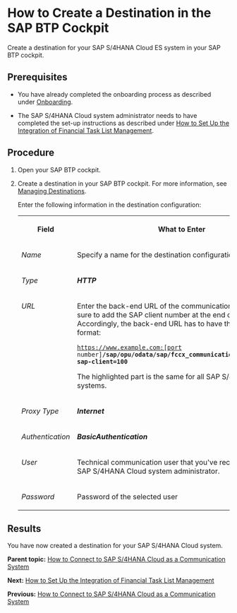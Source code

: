 <!-- loio6e944094643a43c48e0230081880ddb0 -->

# How to Create a Destination in the SAP BTP Cockpit

Create a destination for your SAP S/4HANA Cloud ES system in your SAP BTP cockpit.



<a name="loio6e944094643a43c48e0230081880ddb0__prereq_bx5_mfb_5qb"/>

## Prerequisites

-   You have already completed the onboarding process as described under [Onboarding](../Onboarding/onboarding-1987953.md).

-   The SAP S/4HANA Cloud system administrator needs to have completed the set-up instructions as described under [How to Set Up the Integration of Financial Task List Management](how-to-set-up-the-integration-of-financial-task-list-management-24140e9.md).




## Procedure

1.  Open your SAP BTP cockpit.

2.  Create a destination in your SAP BTP cockpit. For more information, see [Managing Destinations](https://help.sap.com/docs/CP_CONNECTIVITY/cca91383641e40ffbe03bdc78f00f681/84e45e071c7646c88027fffc6a7bb787.html).

    Enter the following information in the destination configuration:


    <table>
    <tr>
    <th valign="top">

    Field


    
    </th>
    <th valign="top">

    What to Enter


    
    </th>
    </tr>
    <tr>
    <td valign="top">

    *Name*


    
    </td>
    <td valign="top">

    Specify a name for the destination configuration.


    
    </td>
    </tr>
    <tr>
    <td valign="top">

    *Type*


    
    </td>
    <td valign="top">

     ***HTTP*** 


    
    </td>
    </tr>
    <tr>
    <td valign="top">

    *URL*


    
    </td>
    <td valign="top">

    Enter the back-end URL of the communication system. Make sure to add the SAP client number at the end of the URL. Accordingly, the back-end URL has to have the following format:

    <code>https://www.example.com:[port number]<b>/sap/opu/odata/sap/fccx_communication_services_srv?sap-client=100</b></code>

    The highlighted part is the same for all SAP S/4HANA Cloud systems.


    
    </td>
    </tr>
    <tr>
    <td valign="top">

    *Proxy Type*


    
    </td>
    <td valign="top">

    ***Internet***


    
    </td>
    </tr>
    <tr>
    <td valign="top">

    *Authentication*


    
    </td>
    <td valign="top">

    ***BasicAuthentication***


    
    </td>
    </tr>
    <tr>
    <td valign="top">

    *User*


    
    </td>
    <td valign="top">

    Technical communication user that you've received from the SAP S/4HANA Cloud system administrator.


    
    </td>
    </tr>
    <tr>
    <td valign="top">

    *Password*


    
    </td>
    <td valign="top">

    Password of the selected user


    
    </td>
    </tr>
    </table>
    



<a name="loio6e944094643a43c48e0230081880ddb0__result_jlm_sfb_5qb"/>

## Results

You have now created a destination for your SAP S/4HANA Cloud system.

**Parent topic:** [How to Connect to SAP S/4HANA Cloud as a Communication System](how-to-connect-to-sap-s-4hana-cloud-as-a-communication-system-d45dd6b.md "Connect to your financial cloud system to retrieve information about organizational units, the factory calendar, and so on.")

**Next:** [How to Set Up the Integration of Financial Task List Management](how-to-set-up-the-integration-of-financial-task-list-management-24140e9.md "Configure your SAP S/4HANA Cloud ES system for the connection with advanced financial closing.")

**Previous:** [How to Connect to SAP S/4HANA Cloud as a Communication System](how-to-connect-to-sap-s-4hana-cloud-as-a-communication-system-90aa5f3.md "Connect to your financial cloud system to SAP S/4HANA Cloud for advanced financial closing.")

